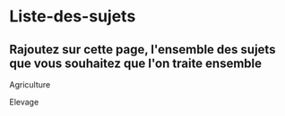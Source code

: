 # Liste-des-sujets
Rajoutez sur cette page, l'ensemble des sujets que vous souhaitez que l'on traite ensemble
----------------------------------------------------------------------
Agriculture

Elevage

